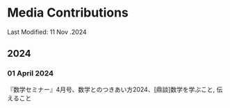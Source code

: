 # Media Contributions

Last Modified: 11 Nov .2024

## 2024

### 01 April 2024

『数学セミナー』4月号、数学とのつきあい方2024、[鼎談]数学を学ぶこと, 伝えること
